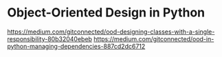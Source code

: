 # Object-Oriented Design in Python
https://medium.com/gitconnected/ood-designing-classes-with-a-single-responsibility-80b32040ebeb
https://medium.com/gitconnected/ood-in-python-managing-dependencies-887cd2dc6712
